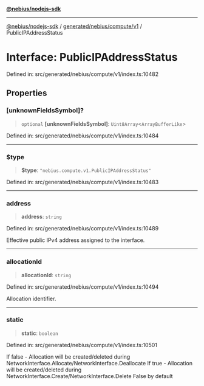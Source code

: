 [**@nebius/nodejs-sdk**](../../../../../README.md)

***

[@nebius/nodejs-sdk](../../../../../README.md) / [generated/nebius/compute/v1](../README.md) / PublicIPAddressStatus

# Interface: PublicIPAddressStatus

Defined in: src/generated/nebius/compute/v1/index.ts:10482

## Properties

### \[unknownFieldsSymbol\]?

> `optional` **\[unknownFieldsSymbol\]**: `Uint8Array`\<`ArrayBufferLike`\>

Defined in: src/generated/nebius/compute/v1/index.ts:10484

***

### $type

> **$type**: `"nebius.compute.v1.PublicIPAddressStatus"`

Defined in: src/generated/nebius/compute/v1/index.ts:10483

***

### address

> **address**: `string`

Defined in: src/generated/nebius/compute/v1/index.ts:10489

Effective public IPv4 address assigned to the interface.

***

### allocationId

> **allocationId**: `string`

Defined in: src/generated/nebius/compute/v1/index.ts:10494

Allocation identifier.

***

### static

> **static**: `boolean`

Defined in: src/generated/nebius/compute/v1/index.ts:10501

If false - Allocation will be created/deleted during NetworkInterface.Allocate/NetworkInterface.Deallocate
 If true  - Allocation will be created/deleted during NetworkInterface.Create/NetworkInterface.Delete
 False by default
